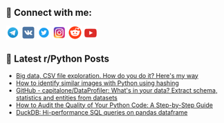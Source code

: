 ## 🔎 Connect with me:
[<img src="https://github.com/bullbesh/bullbesh/blob/main/images/Telegram.png" width="32" height="32" />](https://t.me/bullbesh)
[<img src="https://github.com/bullbesh/bullbesh/blob/main/images/VK.png" width="32" height="32" />](https://vk.com/bullbesh)
[<img src="https://github.com/bullbesh/bullbesh/blob/main/images/Twitter.png" width="32" height="32" />](https://twitter.com/bullbesh1)
[<img src="https://github.com/bullbesh/bullbesh/blob/main/images/Instagram.png" width="32" height="32" />](https://www.instagram.com/bullbesh)
[<img src="https://github.com/bullbesh/bullbesh/blob/main/images/Reddit.png" width="32" height="32" />](https://www.reddit.com/user/bullbesh)
[<img src="https://github.com/bullbesh/bullbesh/blob/main/images/YouTube.png" width="32" height="32" />](https://www.youtube.com/channel/UCtfjRs6uzgq5mfm8S06WTcg)

## 📕 Latest r/Python Posts
<!-- BLOG-POST-LIST:START -->
- [Big data, CSV file exploration. How do you do it? Here&#39;s my way](https://www.reddit.com/r/Python/comments/yftg4g/big_data_csv_file_exploration_how_do_you_do_it/)
- [How to identify similar images with Python using hashing](https://www.reddit.com/r/Python/comments/yfsriq/how_to_identify_similar_images_with_python_using/)
- [GitHub - capitalone/DataProfiler: What&#39;s in your data? Extract schema, statistics and entities from datasets](https://www.reddit.com/r/Python/comments/yfrbd4/github_capitalonedataprofiler_whats_in_your_data/)
- [How to Audit the Quality of Your Python Code: A Step-by-Step Guide](https://www.reddit.com/r/Python/comments/yfqsmn/how_to_audit_the_quality_of_your_python_code_a/)
- [DuckDB: Hi-performance SQL queries on pandas dataframe](https://www.reddit.com/r/Python/comments/yfqjdv/duckdb_hiperformance_sql_queries_on_pandas/)
<!-- BLOG-POST-LIST:END -->
